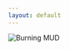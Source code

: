 ```yaml
---
layout: default
---
```

<style>
h1 {
    color: darkorange;
}
.teminal-container {
    display: flex;
    justify-content: center;
}
.terminal {
    width: 50%;
    margin-left: auto;
    margin-right: auto;
    padding: 10px;
}
.spacer {
    height: 50px;  /* or whatever height you desire */
    clear: both;  /* this ensures it doesn't get affected by floating elements, if any */
}
</style>

<div class="center">
<img src="{{ site.baseurl }} {% link /images/BurningMUD_ASCII_Logo.png %} " alt="Burning MUD">

<div class="spacer"></div>

<div class="terminal-container">
    <div id="terminal" class="terminal"></div>
</div>

<script>
const terminal = document.getElementById("terminal");
const lines = [
    "Out of the burning ashes,",
    "Rose a new life,",
    "A new creature,",
    "Born into the Burning world!"
];
const typeSpeed = 50;

let currentLineIndex = 0;
let currentCharIndex = 0;

function typeLine() {
    if (currentCharIndex < lines[currentLineIndex].length) {
        terminal.innerHTML += lines[currentLineIndex].charAt(currentCharIndex);
        currentCharIndex++;
        setTimeout(typeLine, typeSpeed);
    } else {
        terminal.innerHTML += '<br>';
        currentCharIndex = 0;
        currentLineIndex++;
        if (currentLineIndex < lines.length) {
            setTimeout(typeLine, 500); // 500ms delay between lines
        }
    }
}

typeLine();  // Start the typewriter effect
</script>


